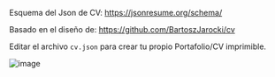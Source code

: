 Esquema del Json de CV:
https://jsonresume.org/schema/

Basado en el diseño de:
https://github.com/BartoszJarocki/cv

Editar el archivo `cv.json` para crear tu propio Portafolio/CV imprimible.

![image](https://github.com/LianDev00/porfolio-minimalist-json/assets/138829680/78e50beb-7f28-4243-a2f9-bd9e2a8664b9)
